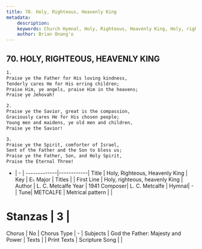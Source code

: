 ```yaml
---
title: 70. Holy, Righteous, Heavenly King
metadata:
    description: 
    keywords: Church Hymnal, Holy, Righteous, Heavenly King, Holy, righteous, heavenly King, 
    author: Brian Onang'o
---
```



## 70. HOLY, RIGHTEOUS, HEAVENLY KING

```txt
1.
Praise ye the Father for His loving kindness,
Tenderly cares He for His erring children;
Praise Him, ye angels, praise Him in the heavens;
Praise ye Jehovah!

2.
Praise ye the Savior, great is the compassion,
Graciously cares He for His chosen people;
Young men and maidens, ye old men and children,
Praise ye the Savior!

3.
Praise ye the Spirit, comforter of Israel,
Sent of the Father and the Son to bless us;
Praise ye the Father, Son, and Holy Spirit,
Praise the Eternal Three!
```

- |   -  |
-------------|------------|
Title | Holy, Righteous, Heavenly King |
Key | E♭ Major |
Titles |  |
First Line | Holy, righteous, heavenly King |
Author | L. C. Metcalfe
Year | 1941
Composer| L. C. Metcalfe |
Hymnal|  - |
Tune| METCALFE |
Metrical pattern | |
# Stanzas | 3 |
Chorus | No |
Chorus Type | - |
Subjects | God the Father: Majesty and Power |
Texts |  |
Print Texts | 
Scripture Song |  |
  
